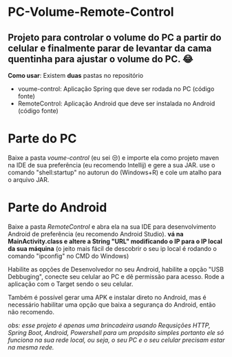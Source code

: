 # PC-Volume-Remote-Control
## Projeto para controlar o volume do PC a partir do celular e finalmente parar de levantar da cama quentinha para ajustar o volume do PC. 😂


**Como usar**: Existem **duas** pastas no repositório

- voume-control: Aplicação Spring que deve ser rodada no PC (código fonte)
- RemoteControl: Aplicação Android que deve ser instalada no Android (código fonte)


# Parte do PC

Baixe a pasta *voume-control* (eu sei 😒) e importe ela como projeto maven na IDE de sua preferência (eu recomendo Intellij) e gere a sua JAR.
use o comando "shell:startup" no autorun do (Windows+R) e cole um atalho para o arquivo JAR.


# Parte do Android

Baixe a pasta *RemoteControl* e abra ela na sua IDE para desenvolvimento Android de preferência (eu recomendo Android Studio).
**vá na MainActivity.class e altere a String "URL" modificando o IP para o IP local da sua máquina** (o jeito mais fácil de descobrir o seu ip local
é rodando o comando "ipconfig" no CMD do Windows)

Habilite as opções de Desenvolvedor no seu Android, habilite a opção "USB Debbuging", conecte seu celular ao PC e dê permissão para acesso.
Rode a aplicação com o Target sendo o seu celular.

Também é possível gerar uma APK e instalar direto no Android, mas é necessário habilitar uma opção que baixa a segurança do Android, então não recomendo.

_obs: esse projeto é apenas uma brincadeira usando Requsições HTTP, Spring Boot, Android, Powershell para um propósito simples portanto ele só funciona na sua 
rede local, ou seja, o seu PC e o seu celular precisam estar na mesma rede._
